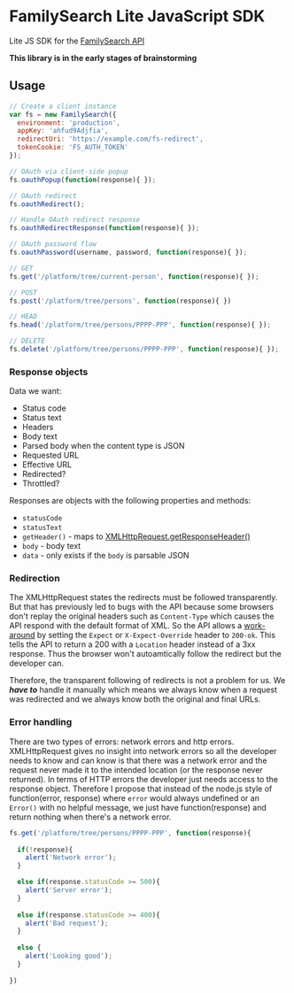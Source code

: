 # FamilySearch Lite JavaScript SDK

Lite JS SDK for the [FamilySearch API](https://familysearch.org/developers/)

__This library is in the early stages of brainstorming__

## Usage

```js
// Create a client instance
var fs = new FamilySearch({
  environment: 'production',
  appKey: 'ahfud9Adjfia',
  redirectUri: 'https://example.com/fs-redirect',
  tokenCookie: 'FS_AUTH_TOKEN'
});

// OAuth via client-side popup
fs.oauthPopup(function(response){ });

// OAuth redirect
fs.oauthRedirect();

// Handle OAuth redirect response
fs.oauthRedirectResponse(function(response){ });

// OAuth password flow
fs.oauthPassword(username, password, function(response){ });

// GET
fs.get('/platform/tree/current-person', function(response){ });

// POST
fs.post('/platform/tree/persons', function(response){ })

// HEAD
fs.head('/platform/tree/persons/PPPP-PPP', function(response){ });

// DELETE
fs.delete('/platform/tree/persons/PPPP-PPP', function(response){ });
```

### Response objects

Data we want:

* Status code
* Status text
* Headers
* Body text
* Parsed body when the content type is JSON
* Requested URL
* Effective URL
* Redirected?
* Throttled?

Responses are objects with the following properties and methods:

* `statusCode`
* `statusText`
* `getHeader()` - maps to [XMLHttpRequest.getResponseHeader()](https://developer.mozilla.org/en-US/docs/Web/API/XMLHttpRequest/getResponseHeader)
* `body` - body text
* `data` - only exists if the `body` is parsable JSON

### Redirection

The XMLHttpRequest states the redirects must be followed transparently. But that
has previously led to bugs with the API because some browsers don't replay the
original headers such as `Content-Type` which causes the API respond with the
default format of XML. So the API allows a [work-around](https://groups.google.com/a/ldsmail.net/d/msg/FSDN/pmeDFTspA4c/aTTHlddbv5QJ)
by setting the `Expect` or `X-Expect-Override` header to `200-ok`. This tells the API
to return a 200 with a `Location` header instead of a 3xx response. Thus the
browser won't autoamtically follow the redirect but the developer can.

Therefore, the transparent following of redirects is not a problem for us. We
___have to___ handle it manually which means we always know when a request was
redirected and we always know both the original and final URLs.

### Error handling

There are two types of errors: network errors and http errors. XMLHttpRequest
gives no insight into network errors so all the developer needs to know and
can know is that there was a network error and the request never made it to
the intended location (or the response never returned). In terms of HTTP
errors the developer just needs access to the response object. Therefore I
propose that instead of the node.js style of function(error, response) where
`error` would always undefined or an `Error()` with no helpful message, we
just have function(response) and return nothing when there's a network error.

```js
fs.get('/platform/tree/persons/PPPP-PPP', function(response){
  
  if(!response){
    alert('Network error');
  } 

  else if(response.statusCode >= 500){
    alert('Server error');
  }
  
  else if(response.statusCode >= 400){
    alert('Bad request');
  }
  
  else {
    alert('Looking good');
  }
    
})
```